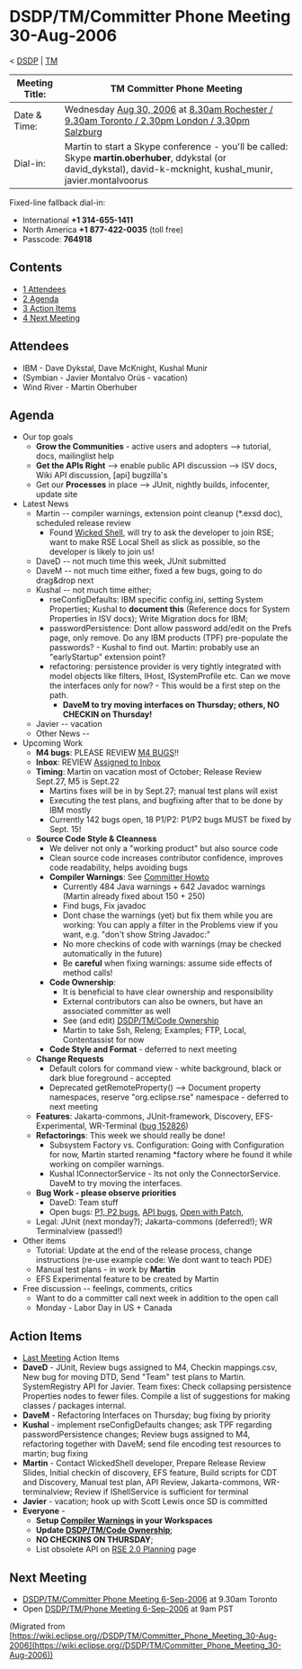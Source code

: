 

DSDP/TM/Committer Phone Meeting 30-Aug-2006
===========================================

< [DSDP](https://wiki.eclipse.org/DSDP "DSDP")‎ | [TM](./TM "DSDP/TM")

| Meeting Title: | **TM Committer Phone Meeting** |
| --- | --- |
| Date & Time: | Wednesday [Aug 30, 2006](./index.php?title=Aug_30,_2006&action=edit&redlink=1 "Aug 30, 2006 (page does not exist)") at [8.30am Rochester / 9.30am Toronto / 2.30pm London / 3.30pm Salzburg](http://www.timeanddate.com/worldclock/meetingdetails.html?year=2006&month=8&day=30&hour=13&min=30&sec=0&p1=223&p2=250&p3=421&p4=136&iv=1800) |
| Dial-in: | Martin to start a Skype conference - you'll be called:   Skype **martin.oberhuber**, ddykstal (or david\_dykstal), david-k-mcknight, kushal\_munir, javier.montalvoorus |

Fixed-line fallback dial-in:

*   International **+1 314-655-1411**
*   North America **+1 877-422-0035** (toll free)
*   Passcode: **764918**

Contents
--------

*   [1 Attendees](#Attendees)
*   [2 Agenda](#Agenda)
*   [3 Action Items](#Action-Items)
*   [4 Next Meeting](#Next-Meeting)

Attendees
---------

*   IBM - Dave Dykstal, Dave McKnight, Kushal Munir
*   (Symbian - Javier Montalvo Orús - vacation)
*   Wind River - Martin Oberhuber

Agenda
------

*   Our top goals
    *   **Grow the Communities** \- active users and adopters --> tutorial, docs, mailinglist help
    *   **Get the APIs Right** --\> enable public API discussion --> ISV docs, Wiki API discussion, \[api\] bugzilla's
    *   Get our **Processes** in place --> JUnit, nightly builds, infocenter, update site
*   Latest News
    *   Martin -- compiler warnings, extension point cleanup (*.exsd doc), scheduled release review
        *   Found [Wicked Shell](http://eclipse-plugins.info/eclipse/plugin_details.jsp?id=1392), will try to ask the developer to join RSE; want to make RSE Local Shell as slick as possible, so the developer is likely to join us!
    *   DaveD -- not much time this week, JUnit submitted
    *   DaveM -- not much time either, fixed a few bugs, going to do drag&drop next
    *   Kushal -- not much time either;
        *   rseConfigDefaults: IBM specific config.ini, setting System Properties; Kushal to **document this** (Reference docs for System Properties in ISV docs); Write Migration docs for IBM;
        *   passwordPersistence: Dont allow password add/edit on the Prefs page, only remove. Do any IBM products (TPF) pre-populate the passwords? - Kushal to find out. Martin: probably use an "earlyStartup" extension point?
        *   refactoring: persistence provider is very tightly integrated with model objects like filters, IHost, ISystemProfile etc. Can we move the interfaces only for now? - This would be a first step on the path.
            *   **DaveM to try moving interfaces on Thursday; others, NO CHECKIN on Thursday!**
    *   Javier -- vacation
    *   Other News --
*   Upcoming Work
    *   **M4 bugs**: PLEASE REVIEW [M4 BUGS](https://bugs.eclipse.org/bugs/buglist.cgi?query_format=advanced&classification=DSDP&product=Target+Management&component=RSE&target_milestone=1.0+M4&bug_status=UNCONFIRMED&bug_status=NEW&bug_status=ASSIGNED&bug_status=REOPENED&cmdtype=doit)!!
    *   **Inbox**: REVIEW [Assigned to Inbox](https://bugs.eclipse.org/bugs/buglist.cgi?query_format=advanced&classification=DSDP&product=Target+Management&component=RSE&bug_status=UNCONFIRMED&bug_status=NEW&bug_status=ASSIGNED&bug_status=REOPENED&emailassigned_to1=1&emailtype1=exact&email1=dsdp.tm.rse-inbox%40eclipse.org&cmdtype=doit)
    *   **Timing**: Martin on vacation most of October; Release Review Sept.27, M5 is Sept.22
        *   Martins fixes will be in by Sept.27; manual test plans will exist
        *   Executing the test plans, and bugfixing after that to be done by IBM mostly
        *   Currently 142 bugs open, 18 P1/P2: P1/P2 bugs MUST be fixed by Sept. 15!
    *   **Source Code Style & Cleanness**
        *   We deliver not only a "working product" but also source code
        *   Clean source code increases contributor confidence, improves code readability, helps avoiding bugs
        *   **Compiler Warnings**: See [Committer Howto](https://www.eclipse.org/dsdp/tm/development/compiler_warnings.php)
            *   Currently 484 Java warnings + 642 Javadoc warnings (Martin already fixed about 150 + 250)
            *   Find bugs, Fix javadoc
            *   Dont chase the warnings (yet) but fix them while you are working: You can apply a filter in the Problems view if you want, e.g. "don't show String Javadoc:"
            *   No more checkins of code with warnings (may be checked automatically in the future)
            *   Be **careful** when fixing warnings: assume side effects of method calls!
        *   **Code Ownership**:
            *   It is beneficial to have clear ownership and responsibility
            *   External contributors can also be owners, but have an associated committer as well
            *   See (and edit) [DSDP/TM/Code Ownership](./Code_Ownership "DSDP/TM/Code Ownership")
            *   Martin to take Ssh, Releng; Examples; FTP, Local, Contentassist for now
        *   **Code Style and Format** \- deferred to next meeting
    *   **Change Requests**
        *   Default colors for command view - white background, black or dark blue foreground - accepted
        *   Deprecated getRemoteProperty() --> Document property namespaces, reserve "org.eclipse.rse" namespace - deferred to next meeting
    *   **Features**: Jakarta-commons, JUnit-framework, Discovery, EFS-Experimental, WR-Terminal ([bug 152826](https://bugs.eclipse.org/bugs/show_bug.cgi?id=152826))
    *   **Refactorings**: This week we should really be done!
        *   Subsystem Factory vs. Configuration: Going with Configuration for now, Martin started renaming *factory where he found it while working on compiler warnings.
        *   Kushal IConnectorService - Its not only the ConnectorService. DaveM to try moving the interfaces.
    *   **Bug Work - please observe priorities**
        *   DaveD: Team stuff
        *   Open bugs: [P1, P2 bugs](https://bugs.eclipse.org/bugs/buglist.cgi?query_format=advanced&classification=DSDP&product=Target+Management&component=RSE&bug_status=UNCONFIRMED&bug_status=NEW&bug_status=ASSIGNED&bug_status=REOPENED&priority=P1&priority=P2&cmdtype=doit), [API bugs](https://bugs.eclipse.org/bugs/buglist.cgi?query_format=advanced&short_desc_type=allwordssubstr&short_desc=%5Bapi&classification=DSDP&product=Target+Management&component=RSE&bug_status=UNCONFIRMED&bug_status=NEW&bug_status=ASSIGNED&bug_status=REOPENED&cmdtype=doit), [Open with Patch](https://bugs.eclipse.org/bugs/buglist.cgi?query_format=advanced&classification=DSDP&product=Target+Management&component=RSE&bug_status=UNCONFIRMED&bug_status=NEW&bug_status=ASSIGNED&bug_status=REOPENED&cmdtype=doit&field0-0-0=attachments.ispatch&type0-0-0=equals&value0-0-0=1),
    *   Legal: JUnit (next monday?); Jakarta-commons (deferred!); WR Terminalview (passed!)
*   Other items
    *   Tutorial: Update at the end of the release process, change instructions (re-use example code: We dont want to teach PDE)
    *   Manual test plans - in work by **Martin**
    *   EFS Experimental feature to be created by Martin
*   Free discussion -- feelings, comments, critics
    *   Want to do a committer call next week in addition to the open call
    *   Monday - Labor Day in US + Canada

Action Items
------------

*   [Last Meeting](./Committer_Phone_Meeting_23-Aug-2006#Action_Items "DSDP/TM/Committer Phone Meeting 23-Aug-2006") Action Items
*   **DaveD** \- JUnit, Review bugs assigned to M4, Checkin mappings.csv, New bug for moving DTD, Send "Team" test plans to Martin. SystemRegistry API for Javier. Team fixes: Check collapsing persistence Properties nodes to fewer files. Compile a list of suggestions for making classes / packages internal.
*   **DaveM** \- Refactoring Interfaces on Thursday; bug fixing by priority
*   **Kushal** \- implement rseConfigDefaults changes; ask TPF regarding passwordPersistence changes; Review bugs assigned to M4, refactoring together with DaveM; send file encoding test resources to martin; bug fixing
*   **Martin** \- Contact WickedShell developer, Prepare Release Review Slides, Initial checkin of discovery, EFS feature, Build scripts for CDT and Discovery, Manual test plan, API Review, Jakarta-commons, WR-terminalview; Review if IShellService is sufficient for terminal
*   **Javier** \- vacation; hook up with Scott Lewis once SD is committed
*   **Everyone** -
    *   **Setup [Compiler Warnings](https://www.eclipse.org/dsdp/tm/development/compiler_warnings.php) in your Workspaces**
    *   **Update [DSDP/TM/Code Ownership](./Code_Ownership "DSDP/TM/Code Ownership")**;
    *   **NO CHECKINS ON THURSDAY**;
    *   List obsolete API on [RSE 2.0 Planning](./RSE_2.0_Planning "RSE 2.0 Planning") page

Next Meeting
------------

*   [DSDP/TM/Committer Phone Meeting 6-Sep-2006](./Committer_Phone_Meeting_6-Sep-2006 "DSDP/TM/Committer Phone Meeting 6-Sep-2006") at 9.30am Toronto
*   Open [DSDP/TM/Phone Meeting 6-Sep-2006](./Phone_Meeting_6-Sep-2006 "DSDP/TM/Phone Meeting 6-Sep-2006") at 9am PST


(Migrated from [https://wiki.eclipse.org//DSDP/TM/Committer_Phone_Meeting_30-Aug-2006](https://wiki.eclipse.org//DSDP/TM/Committer_Phone_Meeting_30-Aug-2006))
